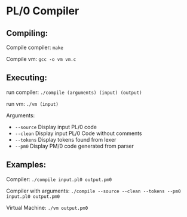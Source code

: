 # PL/0 Compiler

Compiling:
----------

Compile compiler: `make`

Compile vm: `gcc -o vm vm.c`

Executing:
----------

run compiler: `./compile (arguments) (input) (output)`

run vm: `./vm (input)`

Arguments:

* `--source` Display input PL/0 code
* `--clean` Display input PL/0 Code without comments
* `--tokens` Display tokens found from lexer
* `--pm0` Display PM/0 code generated from parser

Examples:
---------

Compiler: `./compile input.pl0 output.pm0`

Compiler with arguments: `./compile --source --clean --tokens --pm0 input.pl0 output.pm0`

Virtual Machine: `./vm output.pm0`
